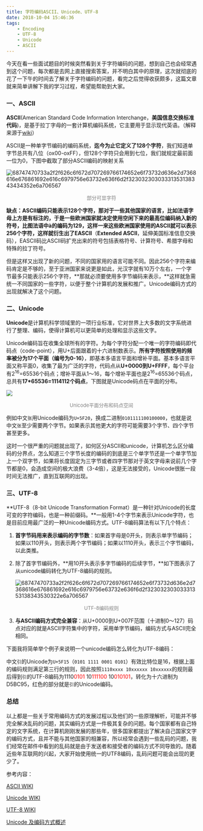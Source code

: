 ```yaml
---
title: 字符编码ASCII、Unicode、UTF-8
date: 2018-10-04 15:46:36
tags:
    - Encoding
    - UTF-8
    - Unicode
    - ASCII
---
```


今天在看一些面试题目的时候突然看到关于字符编码的问题，想到自己也会经常遇到这个问题，每次都是去网上直接搜索答案，并不明白其中的原理，这次就彻底的花了一下午的时间去了解关于字符编码的问题，看完之后觉得收获颇多，这篇文章就来简单讲解下我的学习过程，希望能帮助到大家。

<!-- more -->

### 一、ASCII

**ASCII**(American Standard Code Information Interchange，**美国信息交换标准代码**)，是基于拉丁字母的一套计算机编码系统，它主要用于显示现代英语。（解释来源于[wiki](https://zh.wikipedia.org/wiki/ASCII)）

ASCII是一种单字节编码的编码系统，**迄今为止它定义了128个字符**，我们知道单字节总共有八位（ox00-oxFF），但128个字符只会用到七位，我们就规定最前面一位为0，下图中截取了部分ASCII编码的映射关系

![68747470733a2f2f626c6f672d707269766174652e6f73732d636e2d7368616e676861692e616c6979756e63732e636f6d2f32303230303331353138343434352e6a706567](https://blog-private.oss-cn-shanghai.aliyuncs.com/images/68747470733a2f2f626c6f672d707269766174652e6f73732d636e2d7368616e676861692e616c6979756e63732e636f6d2f32303230303331353138343434352e6a706567.jpeg)![]()


<div style="font-size:13px;color:gray;text-align:center">部分可显字符</div>

**缺点：**ASCII编码只能表示128个字符，那对于一些其他国家的语言，比如法语字母上方是有标注的，于是一些欧洲国家就决定使用空闲下来的最高位编码纳入新的符号，比图法语中à的编码为129，这样一来这些欧洲国家使用的ASCII就可以表示256个字符，这样就衍生出了**EASCII**（**Extended ASCII**，延伸美国标准信息交换码），EASCII码比ASCII码扩充出来的符号包括表格符号、计算符号、希腊字母和特殊的拉丁符号。

但是这样又出现了新的问题，不同的国家用的语言可能不同。因此256个字符来编码肯定是不够的，至于亚洲国家来说更是如此，光汉字就有10万个左右，一个字节最多只能表示256个字符，**那就必须要使用多字节编码来表示，**这样就急需统一不同国家的一些字符，以便于整个计算机的发展和推广。Unicode编码方式的出现就解决了这个问题。

### 二、Unicode

**Unicode**是计算机科学领域里的一项行业标准，它对世界上大多数的文字系统进行了整理、编码，使得计算机可以更简单的处理和显示这些文字。

Unicode编码旨在收集全球所有的字符。为每个字符分配一个唯一的字符编码即代码点（code-point），用U+后面跟着的十六进制数表示。**所有字符按照使用的频率被分为17个平面（编号为0-16）**，即基本多语言平面和增补平面。基本多语言平面又称平面0，收集了最为广泛的字符，代码点从**U+0000到U+FFFF**，每个平台有2<sup>16</sup>=65536个码点；增补平面从1～16，每个增补平面也是2<sup>16</sup>=65536个码点，总共有**17*65536=1114112个码点**，下图就是Unicode码点在平面的分布。

![](https://blog-private.oss-cn-shanghai.aliyuncs.com/images/68747470733a2f2f626c6f672d707269766174652e6f73732d636e2d7368616e676861692e616c6979756e63732e636f6d2f32303230303331353138343435372e6a706567.jpeg)

<div style="font-size:13px;color:gray;text-align:center">Unicode平面分布和码点空间</div>

例如中文`张`用Unicode编码为`U+5F20`，换成二进制`0101111100100000`，也就是说中文`张`至少需要两个字节。如果表示其他更大的字符可能需要3个字节、四个字节甚至更多。

这时一个很严重的问题就出现了，如何区分ASCII和unicode，计算机怎么区分编码的分界点，怎么知道三个字节长度的编码的到底是三个单字节还是一个单字节加上一个双字节，如果将长度固定为三字节或者四字节那对于英文字母来说前几个字节都是0，会造成空间的极大浪费（3-4倍），这是无法接受的，Unicode很胀一段时间无法推广，直到互联网的出现。

### 三、UTF-8

**UTF-8（8-bit Unicode Transformation Format）是一种针对Unicode的长度可变的字符编码，也是一种前缀码。**一般用1-4个字节来表示Unicode字符，也是目前应用最广泛的一种Unicode编码方式。UTF-8编码算法有以下几个特点：

1. **首字节码用来表示编码的字节数**：如果首字母是0开头，则表示单字节编码；如果以110开头，则表示两个字节编码；如果以1110开头，表示三个字节编码，以此类推。

2. 除了首字节编码外，**用10开头表示多字节编码的后续字节，**如下图表示了从unicode编码转化为UTF-8编码的规则。

   ![68747470733a2f2f626c6f672d707269766174652e6f73732d636e2d7368616e676861692e616c6979756e63732e636f6d2f32303230303331353138343530322e6a706567](https://blog-private.oss-cn-shanghai.aliyuncs.com/images/68747470733a2f2f626c6f672d707269766174652e6f73732d636e2d7368616e676861692e616c6979756e63732e636f6d2f32303230303331353138343530322e6a706567.jpeg)

<div style="font-size:13px;color:gray;text-align:center">UTF-8编码规则</div>

3. **与ASCII编码方式完全兼容**：从U+0000到U+007F范围（十进制0～127）码点对应的就是ASCII字符集中的字符，采用单字节编码，编码方式与ASCII完全相同。

下面我将简单举个例子来说明一个unicode编码怎么转化为UTF-8编码：

中文`引`的Unicode为`U+5F15`（`0101 1111 0001 0101`）有效比特位是16，根据上面的编码规则满足第三行的规则，因此按照`1110xxxx 10xxxxxx 10xxxxxx`的规则最后得到`引`的UTF-8编码为1110<span style="color:red">0101</span> 10<span style="color:red">111100</span> 10<span style="color:red">010101</span>，转化为十六进制为D5BC95，红色的部分就是`引`的Unicode编码。

### 总结

以上都是一些关于常用编码方式的发展过程以及他们的一些原理解析，可能并不够完全解决乱码的问题，其实编码方式是一件极其复杂的问题。每个国家都有自己特定的文字系统，在计算机刚刚发展的那些年，很多国家都提出了解决自己国家文字的编码方式，且并不能与其他国家的相兼容，所以经常会遇到一些乱码的问题，我们经常在邮件中看到的乱码就是由于发送者和接受者的编码方式不同导致的。随着近些年互联网的兴起，大家开始使用统一的UTF8编码，乱码问题可能会出现的更少了。



参考内容：

[ASCII WIKI](https://zh.wikipedia.org/wiki/ASCII)

[Unicode WIKI](https://zh.wikipedia.org/wiki/Unicode)

[UTF-8 WIKI](https://zh.wikipedia.org/wiki/UTF-8)

[Unicode 及编码方式概述](https://www.ibm.com/developerworks/cn/java/unicode-programming-language/index.html)

